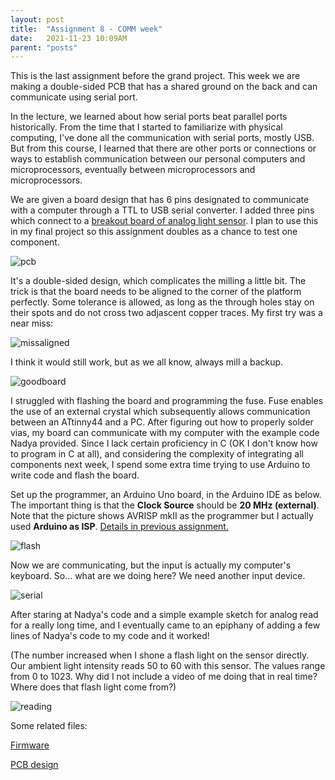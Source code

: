 ```yaml
---
layout: post
title:  "Assignment 8 - COMM week"
date:   2021-11-23 10:09AM
parent: "posts"
---
```


This is the last assignment before the grand project. This week we are making a double-sided PCB that has a shared ground on the back and can communicate using serial port.

In the lecture, we learned about how serial ports beat parallel ports historically. From the time that I started to familiarize with physical computing, I've done all the communication with serial ports, mostly USB. But from this course, I learned that there are other ports or connections or ways to establish communication between our personal computers and microprocessors, eventually between microprocessors and microprocessors.

We are given a board design that has 6 pins designated to communicate with a computer through a TTL to USB serial converter. I added three pins which connect to a [breakout board of analog light sensor](https://www.adafruit.com/product/2748). I plan to use this in my final project so this assignment doubles as a chance to test one component.

![pcb](../../../../../files/project8/board.jpg)

It's a double-sided design, which complicates the milling a little bit. The trick is that the board needs to be aligned to the corner of the platform perfectly. Some tolerance is allowed, as long as the through holes stay on their spots and do not cross two adjascent copper traces. My first try was a near miss:

![missaligned](../../../../../files/project8/missaligned.jpg)

I think it would still work, but as we all know, always mill a backup.

![goodboard](../../../../../files/project8/goodboard.jpg)

I struggled with flashing the board and programming the fuse. Fuse enables the use of an external crystal which subsequently allows communication between an ATtinny44 and a PC. After figuring out how to properly solder vias, my board can communicate with my computer with the example code Nadya provided. Since I lack certain proficiency in C (OK I don't know how to program in C at all), and considering the complexity of integrating all components next week, I spend some extra time trying to use Arduino to write code and flash the board. 

Set up the programmer, an Arduino Uno board, in the Arduino IDE as below. The important thing is that the **Clock Source** should be **20 MHz (external)**. Note that the picture shows AVRISP mkII as the programmer but I actually used **Arduino as ISP**. [Details in previous assignment.](https://danlil666.github.io/2021/11/23/assignment-7-its-alive.html)

![flash](../../../../../files/project8/flash.jpg)

Now we are communicating, but the input is actually my computer's keyboard. So... what are we doing here? We need another input device. 

![serial](../../../../../files/project8/serial.jpg)

After staring at Nadya's code and a simple example sketch for analog read for a really long time, and I eventually came to an epiphany of adding a few lines of Nadya's code to my code and it worked!

(The number increased when I shone a flash light on the sensor directly. Our ambient light intensity reads 50 to 60 with this sensor. The values range from 0 to 1023. Why did I not include a video of me doing that in real time? Where does that flash light come from?) 

![reading](../../../../../files/project8/reading.gif)

Some related files:

[Firmware](../../../../../files/project8/tiny44-light.ino)

[PCB design](../../../../../files/project8/t44-serial.kicad_pcb)